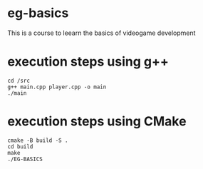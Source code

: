 # eg-basics

This is a course to leearn the basics of videogame development

# execution steps using g++

```
cd /src
g++ main.cpp player.cpp -o main
./main
```

# execution steps using CMake

```
cmake -B build -S .
cd build
make
./EG-BASICS
```
